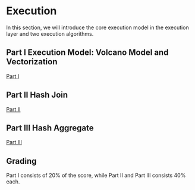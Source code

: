# Execution

In this section, we will introduce the core execution model in the execution layer and two execution algorithms.

## Part I Execution Model: Volcano Model and Vectorization

[Part I](./proj5-part1-README-en.md)

## Part II Hash Join

[Part II](./proj5-part2-README-en.md)

## Part III Hash Aggregate

[Part III](./proj5-part3-README-en.md)

## Grading

Part I consists of 20% of the score, while Part II and Part III consists 40% each.
